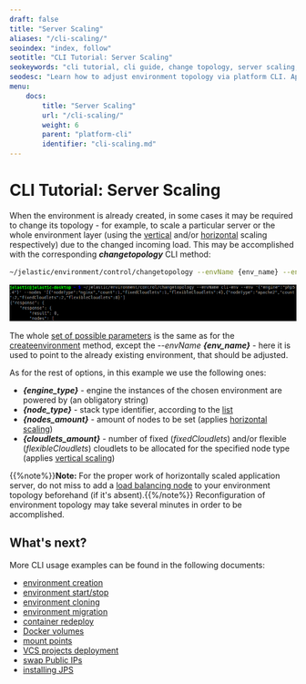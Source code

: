 ```yaml
---
draft: false
title: "Server Scaling"
aliases: "/cli-scaling/"
seoindex: "index, follow"
seotitle: "CLI Tutorial: Server Scaling"
seokeywords: "cli tutorial, cli guide, change topology, server scaling, configure topology, environment scaling, adjust topology, scale server, remote management, cli scaling"
seodesc: "Learn how to adjust environment topology via platform CLI. Apply vertical and/or horizontal scaling to your instances in order to handle the changeable incoming load properly."
menu: 
    docs:
        title: "Server Scaling"
        url: "/cli-scaling/"
        weight: 6
        parent: "platform-cli"
        identifier: "cli-scaling.md"
---
```


# CLI Tutorial: Server Scaling

When the environment is already created, in some cases it may be required to change its topology - for example, to scale a particular server or the whole environment layer (using the [vertical](/automatic-vertical-scaling) and/or [horizontal](/multi-nodes) scaling respectively) due to the changed incoming load. This may be accomplished with the corresponding ***changetopology*** CLI method:

```bash
~/jelastic/environment/control/changetopology --envName {env_name} --env '{"engine" : "{engine_type}"}' --nodes ['{"nodeType" : "{node_type}","count" : {nodes_amount}, "fixedCloudlets" : {cloudlets_amount}, "flexibleCloudlets" : {cloudlets_amount}}, {"nodeType" : "{node_type}", "count" : {nodes_amount}, "fixedCloudlets" : {cloudlets_amount}, "flexibleCloudlets" :  {cloudlets_amount}}']
```

![platform CLI change topology](1.png)

The whole [set of possible parameters](/create-env-api) is the same as for the [createenvironment](/cli-create-environment) method, except the *--envName **{env_name}*** - here it is used to point to the already existing environment, that should be adjusted.

As for the rest of options, in this example we use the following ones:

* ***{engine_type}*** - engine the instances of the chosen environment are powered by (an obligatory string)
* ***{node_type}*** - stack type identifier, according to the [list](/application-manifest#nodeTypeList)
* ***{nodes_amount}*** - amount of nodes to be set (applies [horizontal scaling](/multi-nodes))
* ***{cloudlets_amount}*** - number of fixed (*fixedCloudlets*) and/or flexible (*flexibleCloudlets*) cloudlets to be allocated for the specified node type (applies [vertical scaling](/automatic-vertical-scaling))

{{%note%}}**Note:** For the proper work of horizontally scaled application server, do not miss to add a [load balancing node](/http-load-balancing) to your environment topology beforehand (if it's absent).{{%/note%}}
Reconfiguration of environment topology may take several minutes in order to be accomplished.


## What's next?
More CLI usage examples can be found in the following documents:

* [environment creation](/cli-create-environment/)
* [environment start/stop](/cli-environment-control/)
* [environment cloning](/cli-clone-environment/)
* [environment migration](/cli-environment-migration/)
* [container redeploy](/cli-container-redeploy/)
* [Docker volumes](/cli-docker-volumes/)
* [mount points](/cli-mount-points/)
* [VCS projects deployment](/cli-vcs-deploy/)
* [swap Public IPs](/cli-ip-swap/)
* [installing JPS](/cli-install-jps)